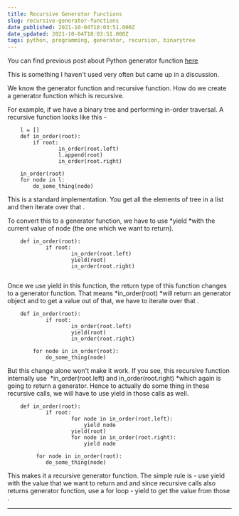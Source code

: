 ```yaml
---
title: Recursive Generator Functions
slug: recursive-generator-functions
date_published: 2021-10-04T18:03:51.000Z
date_updated: 2021-10-04T18:03:51.000Z
tags: python, programming, generator, recursion, binarytree
---
```


You can find previous post about Python generator function [here ](/2021-09-19-python-iterators/)

This is something I haven't used very often but came up in a discussion. 

We know the generator function and recursive function. How do we create a generator function which is recursive.

For example, if we have a binary tree and performing in-order traversal. A recursive function looks like this -

```
    l = []
    def in_order(root):
    	if root:
        		in_order(root.left)
            	l.append(root)
            	in_order(root.right) 
         
    in_order(root)
    for node in l:
    	do_some_thing(node)
```

This is a standard implementation. You get all the elements of tree in a list and then iterate over that .

To convert this to a generator function, we have to use *yield *with the current value of node (the one which we want to return).

```
	def in_order(root):
	    	if root:
	        		in_order(root.left)
	            	yield(root)
	            	in_order(root.right)
	
```
Once we use yield in this function, the return type of this function changes to a generator function. That means *in_order(root) *will return an generator object and to get a value out of that, we have to iterate over that .

```
	def in_order(root):
	    	if root:
	        		in_order(root.left)
	            	yield(root)
	            	in_order(root.right)
	            
	    for node in in_order(root):
	     	do_some_thing(node)
```

But this change alone won't make it work. If you see, this recursive function internally use  *in_order(root.left) and in_order(root.right) *which again is going to return a generator. Hence to actually do some thing in these recursive calls, we will have to use yield in those calls as well.

```
	def in_order(root):
	    	if root:
	                for node in in_order(root.left):
	                    yield node
	                yield(root)
	                for node in in_order(root.right):
	                    yield node
	            
	     for node in in_order(root):
	     	do_some_thing(node)
```

This makes it a recursive generator function. The simple rule is - use yield with the value that we want to return and and since recursive calls also returns generator function, use a for loop - yield to get the value from those .

---
